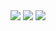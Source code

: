 <img src='https://github-readme-stats.vercel.app/api?username=Onichqn&count_private=true&theme=dark'>
<img src='https://github-readme-stats.vercel.app/api/top-langs/?username=Onichqn&count_private=true&theme=dark'>
<img src='https://github-readme-stats.vercel.app/api/top-langs/?username=Onichqn&count_private=true&theme=dark&layout=compact'>
